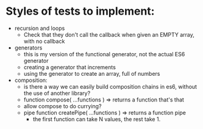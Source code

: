 # Styles of tests to implement:

* recursion and loops
  * Check that they don't call the callback when given an EMPTY array, with no callback
* generators
  * this is my version of the functional generator, not the actual ES6 generator
  * creating a generator that increments
  * using the generator to create an array, full of numbers
* composition:
  * is there a way we can easily build composition chains in es6, without the use of another library?
  * function compose( ...functions ) => returns a function that's that
  * allow compose to do currying?
  * pipe function createPipe( ...functions ) => returns a function pipe
    * the first function can take N values, the rest take 1.
